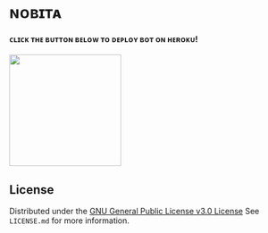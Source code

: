 # ɴᴏʙɪᴛᴀ

<h4>ᴄʟɪᴄᴋ ᴛʜᴇ ʙᴜᴛᴛᴏɴ ʙᴇʟᴏᴡ ᴛᴏ ᴅᴇᴘʟᴏʏ ʙᴏᴛ ᴏɴ ʜᴇʀᴏᴋᴜ!</h4>    
<p><a href="https://heroku.com/deploy?template=https://github.com/Alone45-45/Nobita"><img src=https://img.shields.io/badge/%F0%9F%A6%9A-DEPLOY%20TO%20HEROKU-yellowgreen?style=for-the-badge&logo=heroku" width="200""/></a></p>

## License

Distributed under the [GNU General Public License v3.0 License](https://github.com/levina-lab/video-stream/blob/main/LICENSE) See `LICENSE.md` for more information.
